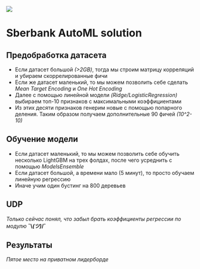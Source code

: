 ![](https://github.com/alxmamaev/image-storage/blob/master/sdsj2018/Снимок%20экрана%202018-11-04%20в%2017.17.38.png)
# Sberbank AutoML solution

## Предобработка датасета

* Если датасет большой _(>2GB)_, тогда мы строим матрицу корреляций и убираем скоррелированные фичи
* Если же датасет маленький, то мы можем позволить себе сделать *Mean Target Encoding* и *One Hot Encoding*
* Далее с помощью линейной модели _(Ridge/LogisticRegression)_ выбираем топ-10 признаков с максимальными коэффициентами
* Из этих десяти признаков генерим новые с помощью попарного деления. Таким образом получаем дополнительные 90 фичей _(10^2-10)_


## Обучение модели

* Если датасет маленький, то мы можем позволить себе обучить несколько LightGBM на трех фолдах, после чего усреднить с помощью *ModelsEnsemble*
* Если датасет большой, а времени мало (5 минут), то просто обучаем линейную регрессию
* Иначе учим один бустинг на 800 деревьев


## UDP
_Только сейчас понял, что забыл брать коэффициенты регрессии по модулю_
**¯\\_(ツ)_/¯**

 ## Результаты
_Пятое место на приватном лидерборде_
